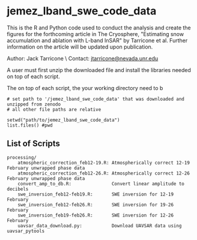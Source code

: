 # jemez_lband_swe_code_data

This is the R and Python code used to conduct the analysis and create the figures for the forthcoming article in The Cryosphere, "Estimating snow accumulation and ablation with L-band InSAR" by Tarricone et al. Further information on the article will be updated upon publication.

Author: Jack Tarricone \\
Contact: jtarricone@nevada.unr.edu

A user must first unzip the downloaded file and install the libraries needed on top of each script.

The on top of each script, the your working directory need to b

```
# set path to '/jemez_lband_swe_code_data' that was downloaded and unzipped from zenodo
# all other file paths are relative

setwd("path/to/jemez_lband_swe_code_data")
list.files() #pwd
```

## List of Scripts

	processing/
		atmospheric_correction_feb12-19.R: Atmospherically correct 12-19 February unwrapped phase data
		atmospheric_correction_feb12-26.R: Atmospherically correct 12-26 February unwrapped phase data
		convert_amp_to_db.R:               Convert linear amplitude to decibels
		swe_inversion_feb12-feb19.R:	   SWE inversion for 12-19 February
		swe_inversion_feb12-feb26.R:	   SWE inversion for 19-26 February
		swe_inversion_feb19-feb26.R:       SWE inversion for 12-26 February
		uavsar_data_download.py:           Download UAVSAR data using uavsar_pytools

